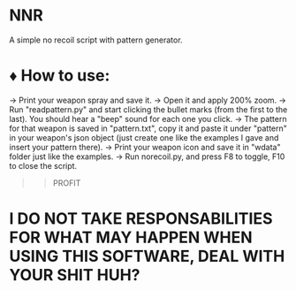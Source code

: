 # NNR
A simple no recoil script with pattern generator.

# ♦ How to use:

-> Print your weapon spray and save it.
-> Open it and apply 200% zoom.
-> Run "readpattern.py" and start clicking the bullet marks (from the first to the last). You should hear a "beep" sound for each one you click.
-> The pattern for that weapon is saved in "pattern.txt", copy it and paste it under "pattern" in your weapon's json object (just create one like the examples I gave and insert your pattern there).
-> Print your weapon icon and save it in "wdata" folder just like the examples.
-> Run norecoil.py, and press F8 to toggle, F10 to close the script.
>> PROFIT

# I DO NOT TAKE RESPONSABILITIES FOR WHAT MAY HAPPEN WHEN USING THIS SOFTWARE, DEAL WITH YOUR SHIT HUH?
